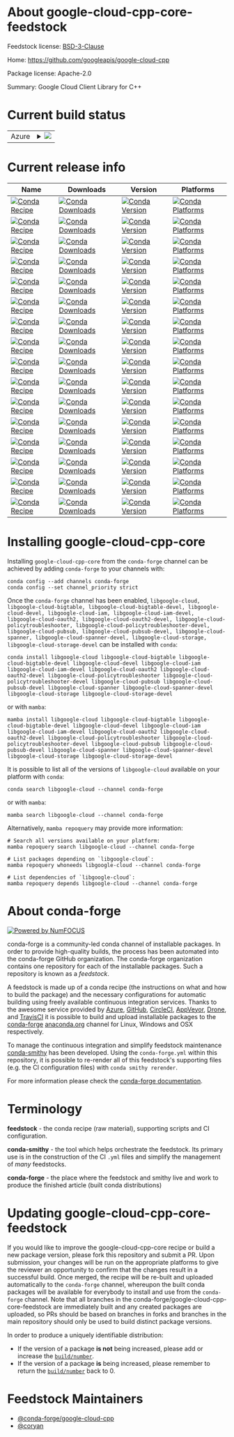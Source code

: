 About google-cloud-cpp-core-feedstock
=====================================

Feedstock license: [BSD-3-Clause](https://github.com/conda-forge/google-cloud-cpp-core-feedstock/blob/main/LICENSE.txt)

Home: https://github.com/googleapis/google-cloud-cpp

Package license: Apache-2.0

Summary: Google Cloud Client Library for C++

Current build status
====================


<table>
    
  <tr>
    <td>Azure</td>
    <td>
      <details>
        <summary>
          <a href="https://dev.azure.com/conda-forge/feedstock-builds/_build/latest?definitionId=20902&branchName=main">
            <img src="https://dev.azure.com/conda-forge/feedstock-builds/_apis/build/status/google-cloud-cpp-core-feedstock?branchName=main">
          </a>
        </summary>
        <table>
          <thead><tr><th>Variant</th><th>Status</th></tr></thead>
          <tbody><tr>
              <td>linux_64</td>
              <td>
                <a href="https://dev.azure.com/conda-forge/feedstock-builds/_build/latest?definitionId=20902&branchName=main">
                  <img src="https://dev.azure.com/conda-forge/feedstock-builds/_apis/build/status/google-cloud-cpp-core-feedstock?branchName=main&jobName=linux&configuration=linux%20linux_64_" alt="variant">
                </a>
              </td>
            </tr><tr>
              <td>osx_64</td>
              <td>
                <a href="https://dev.azure.com/conda-forge/feedstock-builds/_build/latest?definitionId=20902&branchName=main">
                  <img src="https://dev.azure.com/conda-forge/feedstock-builds/_apis/build/status/google-cloud-cpp-core-feedstock?branchName=main&jobName=osx&configuration=osx%20osx_64_" alt="variant">
                </a>
              </td>
            </tr><tr>
              <td>win_64</td>
              <td>
                <a href="https://dev.azure.com/conda-forge/feedstock-builds/_build/latest?definitionId=20902&branchName=main">
                  <img src="https://dev.azure.com/conda-forge/feedstock-builds/_apis/build/status/google-cloud-cpp-core-feedstock?branchName=main&jobName=win&configuration=win%20win_64_" alt="variant">
                </a>
              </td>
            </tr>
          </tbody>
        </table>
      </details>
    </td>
  </tr>
</table>

Current release info
====================

| Name | Downloads | Version | Platforms |
| --- | --- | --- | --- |
| [![Conda Recipe](https://img.shields.io/badge/recipe-libgoogle--cloud-green.svg)](https://anaconda.org/conda-forge/libgoogle-cloud) | [![Conda Downloads](https://img.shields.io/conda/dn/conda-forge/libgoogle-cloud.svg)](https://anaconda.org/conda-forge/libgoogle-cloud) | [![Conda Version](https://img.shields.io/conda/vn/conda-forge/libgoogle-cloud.svg)](https://anaconda.org/conda-forge/libgoogle-cloud) | [![Conda Platforms](https://img.shields.io/conda/pn/conda-forge/libgoogle-cloud.svg)](https://anaconda.org/conda-forge/libgoogle-cloud) |
| [![Conda Recipe](https://img.shields.io/badge/recipe-libgoogle--cloud--bigtable-green.svg)](https://anaconda.org/conda-forge/libgoogle-cloud-bigtable) | [![Conda Downloads](https://img.shields.io/conda/dn/conda-forge/libgoogle-cloud-bigtable.svg)](https://anaconda.org/conda-forge/libgoogle-cloud-bigtable) | [![Conda Version](https://img.shields.io/conda/vn/conda-forge/libgoogle-cloud-bigtable.svg)](https://anaconda.org/conda-forge/libgoogle-cloud-bigtable) | [![Conda Platforms](https://img.shields.io/conda/pn/conda-forge/libgoogle-cloud-bigtable.svg)](https://anaconda.org/conda-forge/libgoogle-cloud-bigtable) |
| [![Conda Recipe](https://img.shields.io/badge/recipe-libgoogle--cloud--bigtable--devel-green.svg)](https://anaconda.org/conda-forge/libgoogle-cloud-bigtable-devel) | [![Conda Downloads](https://img.shields.io/conda/dn/conda-forge/libgoogle-cloud-bigtable-devel.svg)](https://anaconda.org/conda-forge/libgoogle-cloud-bigtable-devel) | [![Conda Version](https://img.shields.io/conda/vn/conda-forge/libgoogle-cloud-bigtable-devel.svg)](https://anaconda.org/conda-forge/libgoogle-cloud-bigtable-devel) | [![Conda Platforms](https://img.shields.io/conda/pn/conda-forge/libgoogle-cloud-bigtable-devel.svg)](https://anaconda.org/conda-forge/libgoogle-cloud-bigtable-devel) |
| [![Conda Recipe](https://img.shields.io/badge/recipe-libgoogle--cloud--devel-green.svg)](https://anaconda.org/conda-forge/libgoogle-cloud-devel) | [![Conda Downloads](https://img.shields.io/conda/dn/conda-forge/libgoogle-cloud-devel.svg)](https://anaconda.org/conda-forge/libgoogle-cloud-devel) | [![Conda Version](https://img.shields.io/conda/vn/conda-forge/libgoogle-cloud-devel.svg)](https://anaconda.org/conda-forge/libgoogle-cloud-devel) | [![Conda Platforms](https://img.shields.io/conda/pn/conda-forge/libgoogle-cloud-devel.svg)](https://anaconda.org/conda-forge/libgoogle-cloud-devel) |
| [![Conda Recipe](https://img.shields.io/badge/recipe-libgoogle--cloud--iam-green.svg)](https://anaconda.org/conda-forge/libgoogle-cloud-iam) | [![Conda Downloads](https://img.shields.io/conda/dn/conda-forge/libgoogle-cloud-iam.svg)](https://anaconda.org/conda-forge/libgoogle-cloud-iam) | [![Conda Version](https://img.shields.io/conda/vn/conda-forge/libgoogle-cloud-iam.svg)](https://anaconda.org/conda-forge/libgoogle-cloud-iam) | [![Conda Platforms](https://img.shields.io/conda/pn/conda-forge/libgoogle-cloud-iam.svg)](https://anaconda.org/conda-forge/libgoogle-cloud-iam) |
| [![Conda Recipe](https://img.shields.io/badge/recipe-libgoogle--cloud--iam--devel-green.svg)](https://anaconda.org/conda-forge/libgoogle-cloud-iam-devel) | [![Conda Downloads](https://img.shields.io/conda/dn/conda-forge/libgoogle-cloud-iam-devel.svg)](https://anaconda.org/conda-forge/libgoogle-cloud-iam-devel) | [![Conda Version](https://img.shields.io/conda/vn/conda-forge/libgoogle-cloud-iam-devel.svg)](https://anaconda.org/conda-forge/libgoogle-cloud-iam-devel) | [![Conda Platforms](https://img.shields.io/conda/pn/conda-forge/libgoogle-cloud-iam-devel.svg)](https://anaconda.org/conda-forge/libgoogle-cloud-iam-devel) |
| [![Conda Recipe](https://img.shields.io/badge/recipe-libgoogle--cloud--oauth2-green.svg)](https://anaconda.org/conda-forge/libgoogle-cloud-oauth2) | [![Conda Downloads](https://img.shields.io/conda/dn/conda-forge/libgoogle-cloud-oauth2.svg)](https://anaconda.org/conda-forge/libgoogle-cloud-oauth2) | [![Conda Version](https://img.shields.io/conda/vn/conda-forge/libgoogle-cloud-oauth2.svg)](https://anaconda.org/conda-forge/libgoogle-cloud-oauth2) | [![Conda Platforms](https://img.shields.io/conda/pn/conda-forge/libgoogle-cloud-oauth2.svg)](https://anaconda.org/conda-forge/libgoogle-cloud-oauth2) |
| [![Conda Recipe](https://img.shields.io/badge/recipe-libgoogle--cloud--oauth2--devel-green.svg)](https://anaconda.org/conda-forge/libgoogle-cloud-oauth2-devel) | [![Conda Downloads](https://img.shields.io/conda/dn/conda-forge/libgoogle-cloud-oauth2-devel.svg)](https://anaconda.org/conda-forge/libgoogle-cloud-oauth2-devel) | [![Conda Version](https://img.shields.io/conda/vn/conda-forge/libgoogle-cloud-oauth2-devel.svg)](https://anaconda.org/conda-forge/libgoogle-cloud-oauth2-devel) | [![Conda Platforms](https://img.shields.io/conda/pn/conda-forge/libgoogle-cloud-oauth2-devel.svg)](https://anaconda.org/conda-forge/libgoogle-cloud-oauth2-devel) |
| [![Conda Recipe](https://img.shields.io/badge/recipe-libgoogle--cloud--policytroubleshooter-green.svg)](https://anaconda.org/conda-forge/libgoogle-cloud-policytroubleshooter) | [![Conda Downloads](https://img.shields.io/conda/dn/conda-forge/libgoogle-cloud-policytroubleshooter.svg)](https://anaconda.org/conda-forge/libgoogle-cloud-policytroubleshooter) | [![Conda Version](https://img.shields.io/conda/vn/conda-forge/libgoogle-cloud-policytroubleshooter.svg)](https://anaconda.org/conda-forge/libgoogle-cloud-policytroubleshooter) | [![Conda Platforms](https://img.shields.io/conda/pn/conda-forge/libgoogle-cloud-policytroubleshooter.svg)](https://anaconda.org/conda-forge/libgoogle-cloud-policytroubleshooter) |
| [![Conda Recipe](https://img.shields.io/badge/recipe-libgoogle--cloud--policytroubleshooter--devel-green.svg)](https://anaconda.org/conda-forge/libgoogle-cloud-policytroubleshooter-devel) | [![Conda Downloads](https://img.shields.io/conda/dn/conda-forge/libgoogle-cloud-policytroubleshooter-devel.svg)](https://anaconda.org/conda-forge/libgoogle-cloud-policytroubleshooter-devel) | [![Conda Version](https://img.shields.io/conda/vn/conda-forge/libgoogle-cloud-policytroubleshooter-devel.svg)](https://anaconda.org/conda-forge/libgoogle-cloud-policytroubleshooter-devel) | [![Conda Platforms](https://img.shields.io/conda/pn/conda-forge/libgoogle-cloud-policytroubleshooter-devel.svg)](https://anaconda.org/conda-forge/libgoogle-cloud-policytroubleshooter-devel) |
| [![Conda Recipe](https://img.shields.io/badge/recipe-libgoogle--cloud--pubsub-green.svg)](https://anaconda.org/conda-forge/libgoogle-cloud-pubsub) | [![Conda Downloads](https://img.shields.io/conda/dn/conda-forge/libgoogle-cloud-pubsub.svg)](https://anaconda.org/conda-forge/libgoogle-cloud-pubsub) | [![Conda Version](https://img.shields.io/conda/vn/conda-forge/libgoogle-cloud-pubsub.svg)](https://anaconda.org/conda-forge/libgoogle-cloud-pubsub) | [![Conda Platforms](https://img.shields.io/conda/pn/conda-forge/libgoogle-cloud-pubsub.svg)](https://anaconda.org/conda-forge/libgoogle-cloud-pubsub) |
| [![Conda Recipe](https://img.shields.io/badge/recipe-libgoogle--cloud--pubsub--devel-green.svg)](https://anaconda.org/conda-forge/libgoogle-cloud-pubsub-devel) | [![Conda Downloads](https://img.shields.io/conda/dn/conda-forge/libgoogle-cloud-pubsub-devel.svg)](https://anaconda.org/conda-forge/libgoogle-cloud-pubsub-devel) | [![Conda Version](https://img.shields.io/conda/vn/conda-forge/libgoogle-cloud-pubsub-devel.svg)](https://anaconda.org/conda-forge/libgoogle-cloud-pubsub-devel) | [![Conda Platforms](https://img.shields.io/conda/pn/conda-forge/libgoogle-cloud-pubsub-devel.svg)](https://anaconda.org/conda-forge/libgoogle-cloud-pubsub-devel) |
| [![Conda Recipe](https://img.shields.io/badge/recipe-libgoogle--cloud--spanner-green.svg)](https://anaconda.org/conda-forge/libgoogle-cloud-spanner) | [![Conda Downloads](https://img.shields.io/conda/dn/conda-forge/libgoogle-cloud-spanner.svg)](https://anaconda.org/conda-forge/libgoogle-cloud-spanner) | [![Conda Version](https://img.shields.io/conda/vn/conda-forge/libgoogle-cloud-spanner.svg)](https://anaconda.org/conda-forge/libgoogle-cloud-spanner) | [![Conda Platforms](https://img.shields.io/conda/pn/conda-forge/libgoogle-cloud-spanner.svg)](https://anaconda.org/conda-forge/libgoogle-cloud-spanner) |
| [![Conda Recipe](https://img.shields.io/badge/recipe-libgoogle--cloud--spanner--devel-green.svg)](https://anaconda.org/conda-forge/libgoogle-cloud-spanner-devel) | [![Conda Downloads](https://img.shields.io/conda/dn/conda-forge/libgoogle-cloud-spanner-devel.svg)](https://anaconda.org/conda-forge/libgoogle-cloud-spanner-devel) | [![Conda Version](https://img.shields.io/conda/vn/conda-forge/libgoogle-cloud-spanner-devel.svg)](https://anaconda.org/conda-forge/libgoogle-cloud-spanner-devel) | [![Conda Platforms](https://img.shields.io/conda/pn/conda-forge/libgoogle-cloud-spanner-devel.svg)](https://anaconda.org/conda-forge/libgoogle-cloud-spanner-devel) |
| [![Conda Recipe](https://img.shields.io/badge/recipe-libgoogle--cloud--storage-green.svg)](https://anaconda.org/conda-forge/libgoogle-cloud-storage) | [![Conda Downloads](https://img.shields.io/conda/dn/conda-forge/libgoogle-cloud-storage.svg)](https://anaconda.org/conda-forge/libgoogle-cloud-storage) | [![Conda Version](https://img.shields.io/conda/vn/conda-forge/libgoogle-cloud-storage.svg)](https://anaconda.org/conda-forge/libgoogle-cloud-storage) | [![Conda Platforms](https://img.shields.io/conda/pn/conda-forge/libgoogle-cloud-storage.svg)](https://anaconda.org/conda-forge/libgoogle-cloud-storage) |
| [![Conda Recipe](https://img.shields.io/badge/recipe-libgoogle--cloud--storage--devel-green.svg)](https://anaconda.org/conda-forge/libgoogle-cloud-storage-devel) | [![Conda Downloads](https://img.shields.io/conda/dn/conda-forge/libgoogle-cloud-storage-devel.svg)](https://anaconda.org/conda-forge/libgoogle-cloud-storage-devel) | [![Conda Version](https://img.shields.io/conda/vn/conda-forge/libgoogle-cloud-storage-devel.svg)](https://anaconda.org/conda-forge/libgoogle-cloud-storage-devel) | [![Conda Platforms](https://img.shields.io/conda/pn/conda-forge/libgoogle-cloud-storage-devel.svg)](https://anaconda.org/conda-forge/libgoogle-cloud-storage-devel) |

Installing google-cloud-cpp-core
================================

Installing `google-cloud-cpp-core` from the `conda-forge` channel can be achieved by adding `conda-forge` to your channels with:

```
conda config --add channels conda-forge
conda config --set channel_priority strict
```

Once the `conda-forge` channel has been enabled, `libgoogle-cloud, libgoogle-cloud-bigtable, libgoogle-cloud-bigtable-devel, libgoogle-cloud-devel, libgoogle-cloud-iam, libgoogle-cloud-iam-devel, libgoogle-cloud-oauth2, libgoogle-cloud-oauth2-devel, libgoogle-cloud-policytroubleshooter, libgoogle-cloud-policytroubleshooter-devel, libgoogle-cloud-pubsub, libgoogle-cloud-pubsub-devel, libgoogle-cloud-spanner, libgoogle-cloud-spanner-devel, libgoogle-cloud-storage, libgoogle-cloud-storage-devel` can be installed with `conda`:

```
conda install libgoogle-cloud libgoogle-cloud-bigtable libgoogle-cloud-bigtable-devel libgoogle-cloud-devel libgoogle-cloud-iam libgoogle-cloud-iam-devel libgoogle-cloud-oauth2 libgoogle-cloud-oauth2-devel libgoogle-cloud-policytroubleshooter libgoogle-cloud-policytroubleshooter-devel libgoogle-cloud-pubsub libgoogle-cloud-pubsub-devel libgoogle-cloud-spanner libgoogle-cloud-spanner-devel libgoogle-cloud-storage libgoogle-cloud-storage-devel
```

or with `mamba`:

```
mamba install libgoogle-cloud libgoogle-cloud-bigtable libgoogle-cloud-bigtable-devel libgoogle-cloud-devel libgoogle-cloud-iam libgoogle-cloud-iam-devel libgoogle-cloud-oauth2 libgoogle-cloud-oauth2-devel libgoogle-cloud-policytroubleshooter libgoogle-cloud-policytroubleshooter-devel libgoogle-cloud-pubsub libgoogle-cloud-pubsub-devel libgoogle-cloud-spanner libgoogle-cloud-spanner-devel libgoogle-cloud-storage libgoogle-cloud-storage-devel
```

It is possible to list all of the versions of `libgoogle-cloud` available on your platform with `conda`:

```
conda search libgoogle-cloud --channel conda-forge
```

or with `mamba`:

```
mamba search libgoogle-cloud --channel conda-forge
```

Alternatively, `mamba repoquery` may provide more information:

```
# Search all versions available on your platform:
mamba repoquery search libgoogle-cloud --channel conda-forge

# List packages depending on `libgoogle-cloud`:
mamba repoquery whoneeds libgoogle-cloud --channel conda-forge

# List dependencies of `libgoogle-cloud`:
mamba repoquery depends libgoogle-cloud --channel conda-forge
```


About conda-forge
=================

[![Powered by
NumFOCUS](https://img.shields.io/badge/powered%20by-NumFOCUS-orange.svg?style=flat&colorA=E1523D&colorB=007D8A)](https://numfocus.org)

conda-forge is a community-led conda channel of installable packages.
In order to provide high-quality builds, the process has been automated into the
conda-forge GitHub organization. The conda-forge organization contains one repository
for each of the installable packages. Such a repository is known as a *feedstock*.

A feedstock is made up of a conda recipe (the instructions on what and how to build
the package) and the necessary configurations for automatic building using freely
available continuous integration services. Thanks to the awesome service provided by
[Azure](https://azure.microsoft.com/en-us/services/devops/), [GitHub](https://github.com/),
[CircleCI](https://circleci.com/), [AppVeyor](https://www.appveyor.com/),
[Drone](https://cloud.drone.io/welcome), and [TravisCI](https://travis-ci.com/)
it is possible to build and upload installable packages to the
[conda-forge](https://anaconda.org/conda-forge) [anaconda.org](https://anaconda.org/)
channel for Linux, Windows and OSX respectively.

To manage the continuous integration and simplify feedstock maintenance
[conda-smithy](https://github.com/conda-forge/conda-smithy) has been developed.
Using the ``conda-forge.yml`` within this repository, it is possible to re-render all of
this feedstock's supporting files (e.g. the CI configuration files) with ``conda smithy rerender``.

For more information please check the [conda-forge documentation](https://conda-forge.org/docs/).

Terminology
===========

**feedstock** - the conda recipe (raw material), supporting scripts and CI configuration.

**conda-smithy** - the tool which helps orchestrate the feedstock.
                   Its primary use is in the construction of the CI ``.yml`` files
                   and simplify the management of *many* feedstocks.

**conda-forge** - the place where the feedstock and smithy live and work to
                  produce the finished article (built conda distributions)


Updating google-cloud-cpp-core-feedstock
========================================

If you would like to improve the google-cloud-cpp-core recipe or build a new
package version, please fork this repository and submit a PR. Upon submission,
your changes will be run on the appropriate platforms to give the reviewer an
opportunity to confirm that the changes result in a successful build. Once
merged, the recipe will be re-built and uploaded automatically to the
`conda-forge` channel, whereupon the built conda packages will be available for
everybody to install and use from the `conda-forge` channel.
Note that all branches in the conda-forge/google-cloud-cpp-core-feedstock are
immediately built and any created packages are uploaded, so PRs should be based
on branches in forks and branches in the main repository should only be used to
build distinct package versions.

In order to produce a uniquely identifiable distribution:
 * If the version of a package **is not** being increased, please add or increase
   the [``build/number``](https://docs.conda.io/projects/conda-build/en/latest/resources/define-metadata.html#build-number-and-string).
 * If the version of a package **is** being increased, please remember to return
   the [``build/number``](https://docs.conda.io/projects/conda-build/en/latest/resources/define-metadata.html#build-number-and-string)
   back to 0.

Feedstock Maintainers
=====================

* [@conda-forge/google-cloud-cpp](https://github.com/conda-forge/google-cloud-cpp/)
* [@coryan](https://github.com/coryan/)

